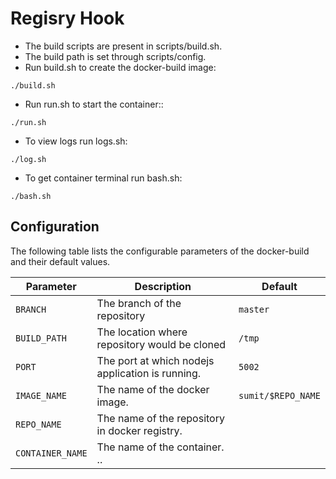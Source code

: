 # Regisry Hook
- The build scripts are present in scripts/build.sh.
- The build path is set through scripts/config.
- Run build.sh to create the docker-build image:
```console
./build.sh
```
- Run run.sh to start the container::
```console
./run.sh
```
- To view logs run logs.sh:
```console
./log.sh
```
- To get container terminal run bash.sh:
```console
./bash.sh
```

## Configuration
The following table lists the configurable parameters of the docker-build and their default values.

| Parameter                   | Description                                           | Default                |
|-----------------------------|-------------------------------------------------------|------------------------|
| `BRANCH`                    | The branch of the repository                          | `master`               |
| `BUILD_PATH`                | The location where repository would be cloned         | `/tmp`                 |
| `PORT`                      | The port at which nodejs application is running.      | `5002`                 |
| `IMAGE_NAME`                | The name of the docker image.                         | `sumit/$REPO_NAME`     |
| `REPO_NAME`                 | The name of the repository in docker registry.        |                        |
| `CONTAINER_NAME`            | The name of the container. ..                           |                        |
